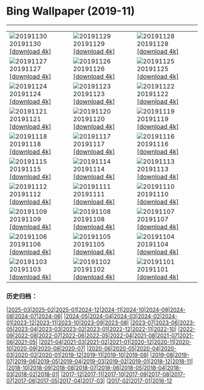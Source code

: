 # Bing Wallpaper (2019-11)
**************

<table><tr><td><img class="wallpaper" src="https://www.bing.com/th?id=OHR.MarrakechMarket_EN-US9766644565_1920x1080.jpg" alt="20191130"> 20191130 <a class="wallpaper_link" href="https://www.bing.com/th?id=OHR.MarrakechMarket_EN-US9766644565_UHD.jpg">[download 4k]</a></td><td><img class="wallpaper" src="https://www.bing.com/th?id=OHR.AspenHiking_EN-US9667132806_1920x1080.jpg" alt="20191129"> 20191129 <a class="wallpaper_link" href="https://www.bing.com/th?id=OHR.AspenHiking_EN-US9667132806_UHD.jpg">[download 4k]</a></td><td><img class="wallpaper" src="https://www.bing.com/th?id=OHR.WildTurkeys_EN-US9389941389_1920x1080.jpg" alt="20191128"> 20191128 <a class="wallpaper_link" href="https://www.bing.com/th?id=OHR.WildTurkeys_EN-US9389941389_UHD.jpg">[download 4k]</a></td></tr><tr><td><img class="wallpaper" src="https://www.bing.com/th?id=OHR.PhoenixAirport_EN-US9282919502_1920x1080.jpg" alt="20191127"> 20191127 <a class="wallpaper_link" href="https://www.bing.com/th?id=OHR.PhoenixAirport_EN-US9282919502_UHD.jpg">[download 4k]</a></td><td><img class="wallpaper" src="https://www.bing.com/th?id=OHR.HairyHighlanders_EN-US9166386626_1920x1080.jpg" alt="20191126"> 20191126 <a class="wallpaper_link" href="https://www.bing.com/th?id=OHR.HairyHighlanders_EN-US9166386626_UHD.jpg">[download 4k]</a></td><td><img class="wallpaper" src="https://www.bing.com/th?id=OHR.OverwinteringMonarchs_EN-US9077881827_1920x1080.jpg" alt="20191125"> 20191125 <a class="wallpaper_link" href="https://www.bing.com/th?id=OHR.OverwinteringMonarchs_EN-US9077881827_UHD.jpg">[download 4k]</a></td></tr><tr><td><img class="wallpaper" src="https://www.bing.com/th?id=OHR.AtchafalayaCypress_EN-US8995276008_1920x1080.jpg" alt="20191124"> 20191124 <a class="wallpaper_link" href="https://www.bing.com/th?id=OHR.AtchafalayaCypress_EN-US8995276008_UHD.jpg">[download 4k]</a></td><td><img class="wallpaper" src="https://www.bing.com/th?id=OHR.QueenVictoriaAgave_EN-US8690321294_1920x1080.jpg" alt="20191123"> 20191123 <a class="wallpaper_link" href="https://www.bing.com/th?id=OHR.QueenVictoriaAgave_EN-US8690321294_UHD.jpg">[download 4k]</a></td><td><img class="wallpaper" src="https://www.bing.com/th?id=OHR.CuttySark150_EN-US8574386630_1920x1080.jpg" alt="20191122"> 20191122 <a class="wallpaper_link" href="https://www.bing.com/th?id=OHR.CuttySark150_EN-US8574386630_UHD.jpg">[download 4k]</a></td></tr><tr><td><img class="wallpaper" src="https://www.bing.com/th?id=OHR.BeaujolaisRegion_EN-US7793380287_1920x1080.jpg" alt="20191121"> 20191121 <a class="wallpaper_link" href="https://www.bing.com/th?id=OHR.BeaujolaisRegion_EN-US7793380287_UHD.jpg">[download 4k]</a></td><td><img class="wallpaper" src="https://www.bing.com/th?id=OHR.SimienGelada_EN-US7714168748_1920x1080.jpg" alt="20191120"> 20191120 <a class="wallpaper_link" href="https://www.bing.com/th?id=OHR.SimienGelada_EN-US7714168748_UHD.jpg">[download 4k]</a></td><td><img class="wallpaper" src="https://www.bing.com/th?id=OHR.ZionBirthday_EN-US2681531368_1920x1080.jpg" alt="20191119"> 20191119 <a class="wallpaper_link" href="https://www.bing.com/th?id=OHR.ZionBirthday_EN-US2681531368_UHD.jpg">[download 4k]</a></td></tr><tr><td><img class="wallpaper" src="https://www.bing.com/th?id=OHR.IchetuckneeRiver_EN-US7505288388_1920x1080.jpg" alt="20191118"> 20191118 <a class="wallpaper_link" href="https://www.bing.com/th?id=OHR.IchetuckneeRiver_EN-US7505288388_UHD.jpg">[download 4k]</a></td><td><img class="wallpaper" src="https://www.bing.com/th?id=OHR.VelvetRevolution_EN-US7419732836_1920x1080.jpg" alt="20191117"> 20191117 <a class="wallpaper_link" href="https://www.bing.com/th?id=OHR.VelvetRevolution_EN-US7419732836_UHD.jpg">[download 4k]</a></td><td><img class="wallpaper" src="https://www.bing.com/th?id=OHR.Nebelmond_EN-US7317115137_1920x1080.jpg" alt="20191116"> 20191116 <a class="wallpaper_link" href="https://www.bing.com/th?id=OHR.Nebelmond_EN-US7317115137_UHD.jpg">[download 4k]</a></td></tr><tr><td><img class="wallpaper" src="https://www.bing.com/th?id=OHR.Murmurations_EN-US6835324023_1920x1080.jpg" alt="20191115"> 20191115 <a class="wallpaper_link" href="https://www.bing.com/th?id=OHR.Murmurations_EN-US6835324023_UHD.jpg">[download 4k]</a></td><td><img class="wallpaper" src="https://www.bing.com/th?id=OHR.CrownofLight_EN-US6653002685_1920x1080.jpg" alt="20191114"> 20191114 <a class="wallpaper_link" href="https://www.bing.com/th?id=OHR.CrownofLight_EN-US6653002685_UHD.jpg">[download 4k]</a></td><td><img class="wallpaper" src="https://www.bing.com/th?id=OHR.BigWaveSurfing_EN-US6473494383_1920x1080.jpg" alt="20191113"> 20191113 <a class="wallpaper_link" href="https://www.bing.com/th?id=OHR.BigWaveSurfing_EN-US6473494383_UHD.jpg">[download 4k]</a></td></tr><tr><td><img class="wallpaper" src="https://www.bing.com/th?id=OHR.BabyHedgehog_EN-US6368752344_1920x1080.jpg" alt="20191112"> 20191112 <a class="wallpaper_link" href="https://www.bing.com/th?id=OHR.BabyHedgehog_EN-US6368752344_UHD.jpg">[download 4k]</a></td><td><img class="wallpaper" src="https://www.bing.com/th?id=OHR.AuroraHealingFields_EN-US6272888981_1920x1080.jpg" alt="20191111"> 20191111 <a class="wallpaper_link" href="https://www.bing.com/th?id=OHR.AuroraHealingFields_EN-US6272888981_UHD.jpg">[download 4k]</a></td><td><img class="wallpaper" src="https://www.bing.com/th?id=OHR.SesameStreet50_EN-US5093557671_1920x1080.jpg" alt="20191110"> 20191110 <a class="wallpaper_link" href="https://www.bing.com/th?id=OHR.SesameStreet50_EN-US5093557671_UHD.jpg">[download 4k]</a></td></tr><tr><td><img class="wallpaper" src="https://www.bing.com/th?id=OHR.BerlinHeart_EN-US4799001684_1920x1080.jpg" alt="20191109"> 20191109 <a class="wallpaper_link" href="https://www.bing.com/th?id=OHR.BerlinHeart_EN-US4799001684_UHD.jpg">[download 4k]</a></td><td><img class="wallpaper" src="https://www.bing.com/th?id=OHR.ChapelAiguilhe_EN-US4421310982_1920x1080.jpg" alt="20191108"> 20191108 <a class="wallpaper_link" href="https://www.bing.com/th?id=OHR.ChapelAiguilhe_EN-US4421310982_UHD.jpg">[download 4k]</a></td><td><img class="wallpaper" src="https://www.bing.com/th?id=OHR.LouvreAutumn_EN-US7317365962_1920x1080.jpg" alt="20191107"> 20191107 <a class="wallpaper_link" href="https://www.bing.com/th?id=OHR.LouvreAutumn_EN-US7317365962_UHD.jpg">[download 4k]</a></td></tr><tr><td><img class="wallpaper" src="https://www.bing.com/th?id=OHR.CrocusSativus_EN-US7229387698_1920x1080.jpg" alt="20191106"> 20191106 <a class="wallpaper_link" href="https://www.bing.com/th?id=OHR.CrocusSativus_EN-US7229387698_UHD.jpg">[download 4k]</a></td><td><img class="wallpaper" src="https://www.bing.com/th?id=OHR.CamelsBalloons_EN-US7157820798_1920x1080.jpg" alt="20191105"> 20191105 <a class="wallpaper_link" href="https://www.bing.com/th?id=OHR.CamelsBalloons_EN-US7157820798_UHD.jpg">[download 4k]</a></td><td><img class="wallpaper" src="https://www.bing.com/th?id=OHR.TollymoreForest_EN-US2804177894_1920x1080.jpg" alt="20191104"> 20191104 <a class="wallpaper_link" href="https://www.bing.com/th?id=OHR.TollymoreForest_EN-US2804177894_UHD.jpg">[download 4k]</a></td></tr><tr><td><img class="wallpaper" src="https://www.bing.com/th?id=OHR.AbseilersBigBen_EN-US6976799855_1920x1080.jpg" alt="20191103"> 20191103 <a class="wallpaper_link" href="https://www.bing.com/th?id=OHR.AbseilersBigBen_EN-US6976799855_UHD.jpg">[download 4k]</a></td><td><img class="wallpaper" src="https://www.bing.com/th?id=OHR.BisonYNP_EN-US6892931697_1920x1080.jpg" alt="20191102"> 20191102 <a class="wallpaper_link" href="https://www.bing.com/th?id=OHR.BisonYNP_EN-US6892931697_UHD.jpg">[download 4k]</a></td><td><img class="wallpaper" src="https://www.bing.com/th?id=OHR.NMofAI_EN-US6789799053_1920x1080.jpg" alt="20191101"> 20191101 <a class="wallpaper_link" href="https://www.bing.com/th?id=OHR.NMofAI_EN-US6789799053_UHD.jpg">[download 4k]</a></td></tr></table>

### 历史归档：

|[2025-03](/../2025-03/2025-03.md)|[2025-02](/../2025-02/2025-02.md)|[2025-01](/../2025-01/2025-01.md)|[2024-12](/../2024-12/2024-12.md)|[2024-11](/../2024-11/2024-11.md)|[2024-10](/../2024-10/2024-10.md)|[2024-09](/../2024-09/2024-09.md)|[2024-08](/../2024-08/2024-08.md)|[2024-07](/../2024-07/2024-07.md)|[2024-06](/../2024-06/2024-06.md)|
|[2024-05](/../2024-05/2024-05.md)|[2024-04](/../2024-04/2024-04.md)|[2024-03](/../2024-03/2024-03.md)|[2024-02](/../2024-02/2024-02.md)|[2024-01](/../2024-01/2024-01.md)|[2023-12](/../2023-12/2023-12.md)|[2023-11](/../2023-11/2023-11.md)|[2023-10](/../2023-10/2023-10.md)|[2023-09](/../2023-09/2023-09.md)|[2023-08](/../2023-08/2023-08.md)|
|[2023-07](/../2023-07/2023-07.md)|[2023-06](/../2023-06/2023-06.md)|[2023-05](/../2023-05/2023-05.md)|[2023-04](/../2023-04/2023-04.md)|[2023-03](/../2023-03/2023-03.md)|[2023-02](/../2023-02/2023-02.md)|[2023-01](/../2023-01/2023-01.md)|[2022-12](/../2022-12/2022-12.md)|[2022-11](/../2022-11/2022-11.md)|[2022-10](/../2022-10/2022-10.md)|
|[2022-09](/../2022-09/2022-09.md)|[2022-08](/../2022-08/2022-08.md)|[2022-07](/../2022-07/2022-07.md)|[2022-06](/../2022-06/2022-06.md)|[2022-05](/../2022-05/2022-05.md)|[2022-04](/../2022-04/2022-04.md)|[2021-08](/../2021-08/2021-08.md)|[2021-07](/../2021-07/2021-07.md)|[2021-06](/../2021-06/2021-06.md)|[2021-05](/../2021-05/2021-05.md)|
|[2021-04](/../2021-04/2021-04.md)|[2021-03](/../2021-03/2021-03.md)|[2021-02](/../2021-02/2021-02.md)|[2021-01](/../2021-01/2021-01.md)|[2020-12](/../2020-12/2020-12.md)|[2020-11](/../2020-11/2020-11.md)|[2020-10](/../2020-10/2020-10.md)|[2020-09](/../2020-09/2020-09.md)|[2020-08](/../2020-08/2020-08.md)|[2020-07](/../2020-07/2020-07.md)|
|[2020-06](/../2020-06/2020-06.md)|[2020-05](/../2020-05/2020-05.md)|[2020-04](/../2020-04/2020-04.md)|[2020-03](/../2020-03/2020-03.md)|[2020-02](/../2020-02/2020-02.md)|[2020-01](/../2020-01/2020-01.md)|[2019-12](/../2019-12/2019-12.md)|[2019-11](/2019-11.md)|[2019-10](/../2019-10/2019-10.md)|[2019-09](/../2019-09/2019-09.md)|
|[2019-08](/../2019-08/2019-08.md)|[2019-07](/../2019-07/2019-07.md)|[2019-06](/../2019-06/2019-06.md)|[2019-05](/../2019-05/2019-05.md)|[2019-04](/../2019-04/2019-04.md)|[2019-03](/../2019-03/2019-03.md)|[2019-02](/../2019-02/2019-02.md)|[2019-01](/../2019-01/2019-01.md)|[2018-12](/../2018-12/2018-12.md)|[2018-11](/../2018-11/2018-11.md)|
|[2018-10](/../2018-10/2018-10.md)|[2018-09](/../2018-09/2018-09.md)|[2018-08](/../2018-08/2018-08.md)|[2018-07](/../2018-07/2018-07.md)|[2018-06](/../2018-06/2018-06.md)|[2018-05](/../2018-05/2018-05.md)|[2018-04](/../2018-04/2018-04.md)|[2018-03](/../2018-03/2018-03.md)|[2018-02](/../2018-02/2018-02.md)|[2018-01](/../2018-01/2018-01.md)|
|[2017-12](/../2017-12/2017-12.md)|[2017-11](/../2017-11/2017-11.md)|[2017-10](/../2017-10/2017-10.md)|[2017-09](/../2017-09/2017-09.md)|[2017-08](/../2017-08/2017-08.md)|[2017-07](/../2017-07/2017-07.md)|[2017-06](/../2017-06/2017-06.md)|[2017-05](/../2017-05/2017-05.md)|[2017-04](/../2017-04/2017-04.md)|[2017-03](/../2017-03/2017-03.md)|
|[2017-02](/../2017-02/2017-02.md)|[2017-01](/../2017-01/2017-01.md)|[2016-12](/../2016-12/2016-12.md)